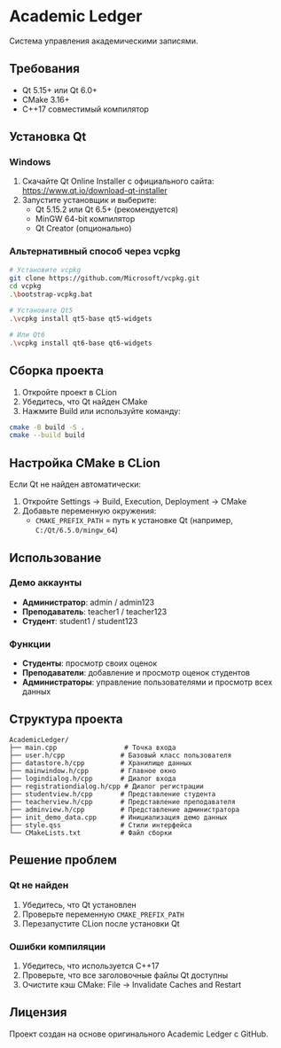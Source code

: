 # Academic Ledger

Система управления академическими записями.

## Требования

- Qt 5.15+ или Qt 6.0+
- CMake 3.16+
- C++17 совместимый компилятор

## Установка Qt

### Windows

1. Скачайте Qt Online Installer с официального сайта: https://www.qt.io/download-qt-installer
2. Запустите установщик и выберите:
   - Qt 5.15.2 или Qt 6.5+ (рекомендуется)
   - MinGW 64-bit компилятор
   - Qt Creator (опционально)

### Альтернативный способ через vcpkg

```bash
# Установите vcpkg
git clone https://github.com/Microsoft/vcpkg.git
cd vcpkg
.\bootstrap-vcpkg.bat

# Установите Qt5
.\vcpkg install qt5-base qt5-widgets

# Или Qt6
.\vcpkg install qt6-base qt6-widgets
```

## Сборка проекта

1. Откройте проект в CLion
2. Убедитесь, что Qt найден CMake
3. Нажмите Build или используйте команду:

```bash
cmake -B build -S .
cmake --build build
```

## Настройка CMake в CLion

Если Qt не найден автоматически:

1. Откройте Settings → Build, Execution, Deployment → CMake
2. Добавьте переменную окружения:
   - `CMAKE_PREFIX_PATH` = путь к установке Qt (например, `C:/Qt/6.5.0/mingw_64`)

## Использование

### Демо аккаунты

- **Администратор**: admin / admin123
- **Преподаватель**: teacher1 / teacher123
- **Студент**: student1 / student123

### Функции

- **Студенты**: просмотр своих оценок
- **Преподаватели**: добавление и просмотр оценок студентов
- **Администраторы**: управление пользователями и просмотр всех данных

## Структура проекта

```
AcademicLedger/
├── main.cpp                 # Точка входа
├── user.h/cpp              # Базовый класс пользователя
├── datastore.h/cpp         # Хранилище данных
├── mainwindow.h/cpp        # Главное окно
├── logindialog.h/cpp       # Диалог входа
├── registrationdialog.h/cpp # Диалог регистрации
├── studentview.h/cpp       # Представление студента
├── teacherview.h/cpp       # Представление преподавателя
├── adminview.h/cpp         # Представление администратора
├── init_demo_data.cpp      # Инициализация демо данных
├── style.qss               # Стили интерфейса
└── CMakeLists.txt          # Файл сборки
```

## Решение проблем

### Qt не найден

1. Убедитесь, что Qt установлен
2. Проверьте переменную `CMAKE_PREFIX_PATH`
3. Перезапустите CLion после установки Qt

### Ошибки компиляции

1. Убедитесь, что используется C++17
2. Проверьте, что все заголовочные файлы Qt доступны
3. Очистите кэш CMake: File → Invalidate Caches and Restart

## Лицензия

Проект создан на основе оригинального Academic Ledger с GitHub.

